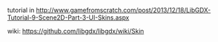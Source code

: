 tutorial in http://www.gamefromscratch.com/post/2013/12/18/LibGDX-Tutorial-9-Scene2D-Part-3-UI-Skins.aspx

wiki: https://github.com/libgdx/libgdx/wiki/Skin

